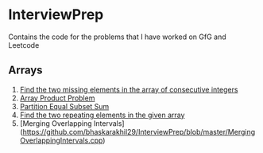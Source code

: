 # InterviewPrep

Contains the code for the problems that I have worked on GfG and Leetcode

## Arrays

1. [Find the two missing elements in the array of consecutive integers](https://github.com/bhaskarakhil29/InterviewPrep/blob/master/findtwomissingnumbers.cpp)
2. [Array Product Problem](https://github.com/bhaskarakhil29/InterviewPrep/blob/master/arrayproduct.cpp)
3. [Partition Equal Subset Sum](https://github.com/bhaskarakhil29/InterviewPrep/blob/master/partitionequalsubsetsum.cpp)
4. [Find the two repeating elements in the given array](https://github.com/bhaskarakhil29/InterviewPrep/blob/master/findtworepeating.cpp)
5. [Merging Overlapping Intervals] (https://github.com/bhaskarakhil29/InterviewPrep/blob/master/MergingOverlappingIntervals.cpp)
